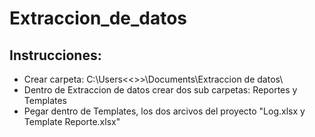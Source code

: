 # Extraccion_de_datos
 
## Instrucciones: 

- Crear carpeta: C:\Users\<<<USUARIO>>>\Documents\Extraccion de datos\  
- Dentro de Extraccion de datos crear dos sub carpetas: Reportes y Templates
- Pegar dentro de Templates, los dos arcivos del proyecto "Log.xlsx y Template Reporte.xlsx"

